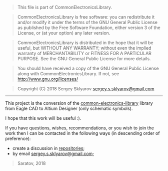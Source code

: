 >This file is part of CommonElectronicsLibrary.

>CommonElectronicsLibrary is free software: you can redistribute it and/or modify
>it under the terms of the GNU General Public License as published by
>the Free Software Foundation, either version 3 of the License, or
>(at your option) any later version.

>CommonElectronicsLibrary is distributed in the hope that it will be useful,
>but WITHOUT ANY WARRANTY; without even the implied warranty of
>MERCHANTABILITY or FITNESS FOR A PARTICULAR PURPOSE.  See the
>GNU General Public License for more details.

>You should have received a copy of the GNU General Public License
>along with CommonElectronicsLibrary.  If not, see <http://www.gnu.org/licenses/>

> Copyright (C) 2018 Sergey Sklyarov <sergey.s.sklyarov@gmail.com>
---

This project is the conversion of the [common-electronics-library](https://github.com/kirra-cat/common-electronics-library) library from Eagle CAD to Altium Designer (only schematic symbols).

I hope that this work will be useful :).

If you have questions, wishes, recommendations, or you wish to join the work then
I can be contacted in the following ways (in descending order of preference):
- create a discussion in [repositories](https://github.com/kirra-cat/CommonElectronicsLibrary/issues);
- by email [sergey.s.sklyarov@gmail.com](mailto:sergey.s.sklyarov@gmail.com);

> Saratov, 2018
